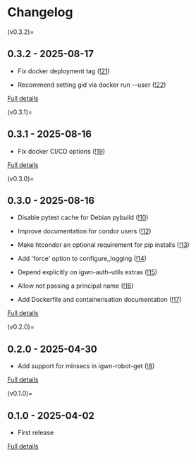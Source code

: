 <!-- markdownlint-disable MD022 -->

# Changelog

(v0.3.2)=
## 0.3.2 - 2025-08-17

-   Fix docker deployment tag
    ([!21](https://git.ligo.org/computing/software/igwn-robot-auth/-/merge_requests/21))

-   Recommend setting gid via docker run --user
    ([!22](https://git.ligo.org/computing/software/igwn-robot-auth/-/merge_requests/22))

[Full details](https://git.ligo.org/computing/software/igwn-robot-auth/-/releases/0.3.2)

(v0.3.1)=
## 0.3.1 - 2025-08-16

-   Fix docker CI/CD options
    ([!19](https://git.ligo.org/computing/software/igwn-robot-auth/-/merge_requests/19))

[Full details](https://git.ligo.org/computing/software/igwn-robot-auth/-/releases/0.3.1)

(v0.3.0)=
## 0.3.0 - 2025-08-16

-   Disable pytest cache for Debian pybuild
    ([!10](https://git.ligo.org/computing/software/igwn-robot-auth/-/merge_requests/10))

-   Improve documentation for condor users
    ([!12](https://git.ligo.org/computing/software/igwn-robot-auth/-/merge_requests/12))

-   Make htcondor an optional requirement for pip installs
    ([!13](https://git.ligo.org/computing/software/igwn-robot-auth/-/merge_requests/13))

-   Add 'force' option to configure_logging
    ([!14](https://git.ligo.org/computing/software/igwn-robot-auth/-/merge_requests/14))

-   Depend explicitly on igwn-auth-utils extras
    ([!15](https://git.ligo.org/computing/software/igwn-robot-auth/-/merge_requests/15))

-   Allow not passing a principal name
    ([!16](https://git.ligo.org/computing/software/igwn-robot-auth/-/merge_requests/16))

-   Add Dockerfile and containerisation documentation
    ([!17](https://git.ligo.org/computing/software/igwn-robot-auth/-/merge_requests/17))

[Full details](https://git.ligo.org/computing/software/igwn-robot-auth/-/releases/0.3.0)

(v0.2.0)=
## 0.2.0 - 2025-04-30

-   Add support for minsecs in igwn-robot-get
    ([!8](https://git.ligo.org/computing/software/igwn-robot-auth/-/merge_requests/8))

[Full details](https://git.ligo.org/computing/software/igwn-robot-auth/-/releases/0.2.0)

(v0.1.0)=
## 0.1.0 - 2025-04-02

- First release

[Full details](https://git.ligo.org/computing/software/igwn-robot-auth/-/releases/0.1.0)
